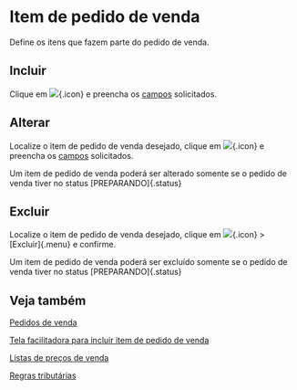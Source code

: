 # Item de pedido de venda

Define os itens que fazem parte do pedido de venda.

## Incluir

Clique em ![](https://static.zenerp.app.br/icons/action-create.svg){.icon} e preencha os [campos](saleItem-edit) solicitados.

## Alterar

Localize o item de pedido de venda desejado, clique em ![](https://static.zenerp.app.br/icons/action-update.svg){.icon} e preencha os [campos](saleItem-edit) solicitados.

Um item de pedido de venda poderá ser alterado somente se o pedido de venda tiver no status [PREPARANDO]{.status}

## Excluir

Localize o item de pedido de venda desejado, clique em ![](https://static.zenerp.app.br/icons/action-more-tr.svg){.icon} > [Excluir]{.menu} e confirme.

Um item de pedido de venda poderá ser excluído somente se o pedido de venda tiver no status [PREPARANDO]{.status}

## Veja também

[Pedidos de venda](sale)

[Tela facilitadora para incluir item de pedido de venda](saleItemOpCreate)

[Listas de preços de venda](priceList)

[Regras tributárias](/taxation/taxationRule)
